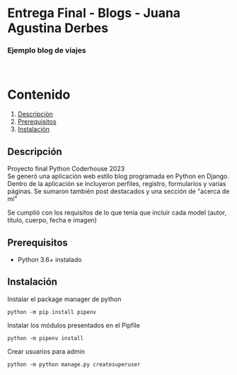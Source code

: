 # Entrega Final - Blogs - Juana Agustina Derbes

### Ejemplo blog de viajes

<br>

# Contenido
1. [Descripción](#first-header-of-content)
2. [Prerequisitos](#second-header-of-content)
2. [Instalación](#third-header-of-content)

## Descripción
Proyecto final Python Coderhouse 2023
<br>
Se generó una aplicación web estilo blog programada en Python en Django. Dentro de la aplicación se incluyeron perfiles, registro, formularios y varias páginas. Se sumaron también post destacados y una sección de "acerca de mí"

Se cumplió con los requisitos de lo que tenía que incluir cada model (autor, título, cuerpo, fecha e imagen)

## Prerequisitos

- Python 3.6+ instalado

## Instalación

Instalar el package manager de python
```
python -m pip install pipenv
```
Instalar los módulos presentados en el Pipfile
```
python -m pipenv install
```
Crear usuarios para admin
```
python -m python manage.py createsuperuser
```